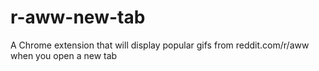 # r-aww-new-tab

A Chrome extension that will display popular gifs from reddit.com/r/aww when you open a new tab